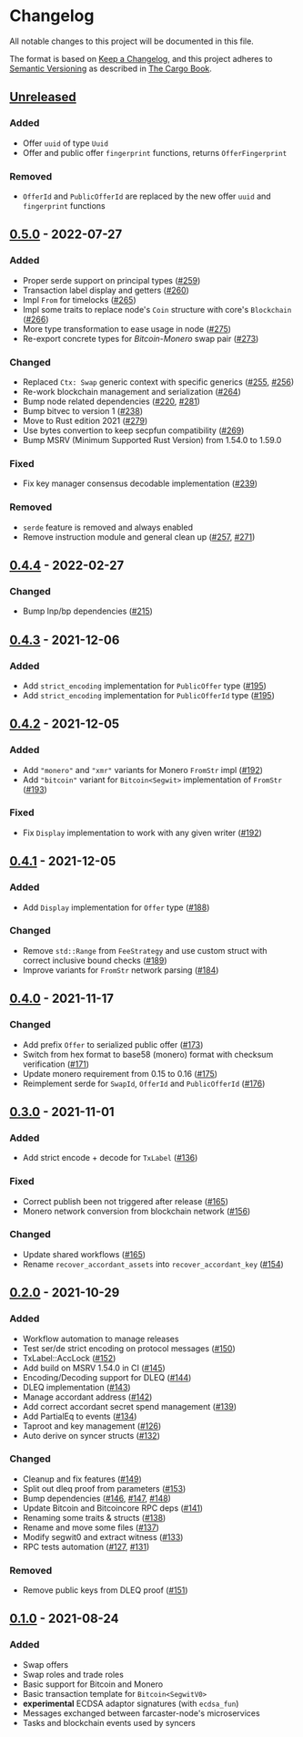# Changelog

All notable changes to this project will be documented in this file.

The format is based on [Keep a Changelog](https://keepachangelog.com/en/1.0.0/),
and this project adheres to [Semantic Versioning](https://semver.org/spec/v2.0.0.html) as described in [The Cargo Book](https://doc.rust-lang.org/cargo/reference/manifest.html#the-version-field).

## [Unreleased]

### Added

- Offer `uuid` of type `Uuid`
- Offer and public offer `fingerprint` functions, returns `OfferFingerprint`

### Removed

- `OfferId` and `PublicOfferId` are replaced by the new offer `uuid` and `fingerprint` functions

## [0.5.0] - 2022-07-27

### Added

- Proper serde support on principal types ([#259](https://github.com/farcaster-project/farcaster-core/pull/259))
- Transaction label display and getters ([#260](https://github.com/farcaster-project/farcaster-core/pull/260))
- Impl `From` for timelocks ([#265](https://github.com/farcaster-project/farcaster-core/pull/265))
- Impl some traits to replace node's `Coin` structure with core's `Blockchain` ([#266](https://github.com/farcaster-project/farcaster-core/pull/266))
- More type transformation to ease usage in node ([#275](https://github.com/farcaster-project/farcaster-core/pull/275))
- Re-export concrete types for _Bitcoin-Monero_ swap pair ([#273](https://github.com/farcaster-project/farcaster-core/pull/273))

### Changed

- Replaced `Ctx: Swap` generic context with specific generics ([#255](https://github.com/farcaster-project/farcaster-core/pull/255), [#256](https://github.com/farcaster-project/farcaster-core/pull/256))
- Re-work blockchain management and serialization ([#264](https://github.com/farcaster-project/farcaster-core/pull/264))
- Bump node related dependencies ([#220](https://github.com/farcaster-project/farcaster-core/pull/220), [#281](https://github.com/farcaster-project/farcaster-core/pull/281))
- Bump bitvec to version 1 ([#238](https://github.com/farcaster-project/farcaster-core/pull/238))
- Move to Rust edition 2021 ([#279](https://github.com/farcaster-project/farcaster-core/pull/279))
- Use bytes convertion to keep secpfun compatibility ([#269](https://github.com/farcaster-project/farcaster-core/pull/269))
- Bump MSRV (Minimum Supported Rust Version) from 1.54.0 to 1.59.0

### Fixed

- Fix key manager consensus decodable implementation ([#239](https://github.com/farcaster-project/farcaster-core/pull/239))

### Removed

- `serde` feature is removed and always enabled
- Remove instruction module and general clean up ([#257](https://github.com/farcaster-project/farcaster-core/pull/257), [#271](https://github.com/farcaster-project/farcaster-core/pull/271))

## [0.4.4] - 2022-02-27

### Changed

- Bump lnp/bp dependencies ([#215](https://github.com/farcaster-project/farcaster-core/pull/215))

## [0.4.3] - 2021-12-06

### Added

- Add `strict_encoding` implementation for `PublicOffer` type ([#195](https://github.com/farcaster-project/farcaster-core/pull/197))
- Add `strict_encoding` implementation for `PublicOfferId` type ([#195](https://github.com/farcaster-project/farcaster-core/pull/195))

## [0.4.2] - 2021-12-05

### Added

- Add `"monero"` and `"xmr"` variants for Monero `FromStr` impl ([#192](https://github.com/farcaster-project/farcaster-core/pull/192))
- Add `"bitcoin"` variant for `Bitcoin<Segwit>` implementation of `FromStr` ([#193](https://github.com/farcaster-project/farcaster-core/pull/193))

### Fixed

- Fix `Display` implementation to work with any given writer ([#192](https://github.com/farcaster-project/farcaster-core/pull/192))

## [0.4.1] - 2021-12-05

### Added

- Add `Display` implementation for `Offer` type ([#188](https://github.com/farcaster-project/farcaster-core/pull/188))

### Changed

- Remove `std::Range` from `FeeStrategy` and use custom struct with correct inclusive bound checks ([#189](https://github.com/farcaster-project/farcaster-core/pull/189))
- Improve variants for `FromStr` network parsing ([#184](https://github.com/farcaster-project/farcaster-core/pull/184))

## [0.4.0] - 2021-11-17

### Changed

- Add prefix `Offer` to serialized public offer ([#173](https://github.com/farcaster-project/farcaster-core/pull/173))
- Switch from hex format to base58 (monero) format with checksum verification ([#171](https://github.com/farcaster-project/farcaster-core/pull/171))
- Update monero requirement from 0.15 to 0.16 ([#175](https://github.com/farcaster-project/farcaster-core/pull/175))
- Reimplement serde for `SwapId`, `OfferId` and `PublicOfferId` ([#176](https://github.com/farcaster-project/farcaster-core/pull/176))

## [0.3.0] - 2021-11-01

### Added

- Add strict encode + decode for `TxLabel` ([#136](https://github.com/farcaster-project/farcaster-core/issues/136))

### Fixed

- Correct publish been not triggered after release ([#165](https://github.com/farcaster-project/farcaster-core/pull/165))
- Monero network conversion from blockchain network ([#156](https://github.com/farcaster-project/farcaster-core/issues/156))

### Changed

- Update shared workflows ([#165](https://github.com/farcaster-project/farcaster-core/pull/165))
- Rename `recover_accordant_assets` into `recover_accordant_key` ([#154](https://github.com/farcaster-project/farcaster-core/issues/154))

## [0.2.0] - 2021-10-29

### Added

- Workflow automation to manage releases
- Test ser/de strict encoding on protocol messages ([#150](https://github.com/farcaster-project/farcaster-core/pull/150))
- TxLabel::AccLock ([#152](https://github.com/farcaster-project/farcaster-core/pull/152))
- Add build on MSRV 1.54.0 in CI ([#145](https://github.com/farcaster-project/farcaster-core/pull/145))
- Encoding/Decoding support for DLEQ ([#144](https://github.com/farcaster-project/farcaster-core/pull/144))
- DLEQ implementation ([#143](https://github.com/farcaster-project/farcaster-core/pull/143))
- Manage accordant address ([#142](https://github.com/farcaster-project/farcaster-core/pull/142))
- Add correct accordant secret spend management ([#139](https://github.com/farcaster-project/farcaster-core/pull/139))
- Add PartialEq to events ([#134](https://github.com/farcaster-project/farcaster-core/pull/134))
- Taproot and key management ([#126](https://github.com/farcaster-project/farcaster-core/pull/126))
- Auto derive on syncer structs ([#132](https://github.com/farcaster-project/farcaster-core/pull/132))

### Changed

- Cleanup and fix features ([#149](https://github.com/farcaster-project/farcaster-core/pull/149))
- Split out dleq proof from parameters ([#153](https://github.com/farcaster-project/farcaster-core/pull/153))
- Bump dependencies ([#146](https://github.com/farcaster-project/farcaster-core/pull/146), [#147](https://github.com/farcaster-project/farcaster-core/pull/147), [#148](https://github.com/farcaster-project/farcaster-core/pull/148))
- Update Bitcoin and Bitcoincore RPC deps ([#141](https://github.com/farcaster-project/farcaster-core/pull/141))
- Renaming some traits & structs ([#138](https://github.com/farcaster-project/farcaster-core/pull/138))
- Rename and move some files ([#137](https://github.com/farcaster-project/farcaster-core/pull/137))
- Modify segwit0 and extract witness ([#133](https://github.com/farcaster-project/farcaster-core/pull/133))
- RPC tests automation ([#127](https://github.com/farcaster-project/farcaster-core/pull/127/files), [#131](https://github.com/farcaster-project/farcaster-core/pull/131))

### Removed

- Remove public keys from DLEQ proof ([#151](https://github.com/farcaster-project/farcaster-core/pull/151))

## [0.1.0] - 2021-08-24

### Added

- Swap offers
- Swap roles and trade roles
- Basic support for Bitcoin and Monero
- Basic transaction template for `Bitcoin<SegwitV0>`
- **experimental** ECDSA adaptor signatures (with `ecdsa_fun`)
- Messages exchanged between farcaster-node's microservices
- Tasks and blockchain events used by syncers

[Unreleased]: https://github.com/farcaster-project/farcaster-core/compare/v0.5.0...HEAD
[0.5.0]: https://github.com/farcaster-project/farcaster-core/compare/v0.4.4...v0.5.0
[0.4.4]: https://github.com/farcaster-project/farcaster-core/compare/v0.4.3...v0.4.4
[0.4.3]: https://github.com/farcaster-project/farcaster-core/compare/v0.4.2...v0.4.3
[0.4.2]: https://github.com/farcaster-project/farcaster-core/compare/v0.4.1...v0.4.2
[0.4.1]: https://github.com/farcaster-project/farcaster-core/compare/v0.4.0...v0.4.1
[0.4.0]: https://github.com/farcaster-project/farcaster-core/compare/v0.3.0...v0.4.0
[0.3.0]: https://github.com/farcaster-project/farcaster-core/compare/v0.2.0...v0.3.0
[0.2.0]: https://github.com/farcaster-project/farcaster-core/compare/v0.1.0...v0.2.0
[0.1.0]: https://github.com/farcaster-project/farcaster-core/compare/33ed7f975670c79d768d74e3fd5cf7d55e011a18...v0.1.0
